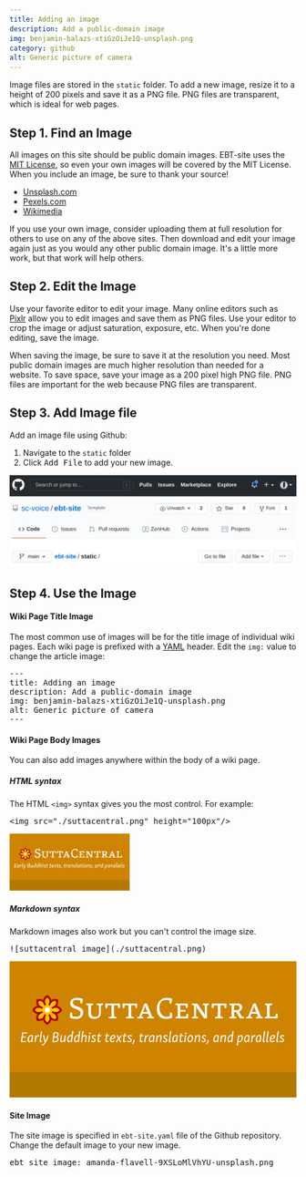 ```yaml
---
title: Adding an image
description: Add a public-domain image
img: benjamin-balazs-xtiGzOiJe1Q-unsplash.png
category: github
alt: Generic picture of camera
---
```


Image files are stored in the <code>static</code> folder.
To add a new image, resize it to a height of 200 pixels and
save it as a PNG file. PNG files are transparent, which 
is ideal for web pages.

## Step 1. Find an Image 
All images on this site should be public domain images.
EBT-site uses the [MIT License](https://opensource.org/licenses/MIT),
so even your own images will be covered by the MIT License.
When you include an image, be sure to thank your source!

* [Unsplash.com](https://unsplash.com) 
* [Pexels.com](https://Pexels.com) 
* [Wikimedia](https://commons.wikimedia.org/wiki/Commons:Free_media_resources/Photography)

If you use your own image, consider uploading them at full
resolution for others to use on any of the above
sites. Then download and edit your image again just as you 
would any other public domain image. It's a little more work,
but that work will help others.

## Step 2. Edit the Image
Use your favorite editor to edit your image.
Many online editors  such as [Pixlr](https://pixlr.com) 
allow you to edit images and save them as PNG files.
Use your editor to crop the image or adjust saturation, exposure, etc. 
When you're done editing, save the image.

When saving the image, be sure to save it at the resolution you need.
Most public domain images are much higher resolution than needed for a website.
To save space, save your image as a 200 pixel high PNG file. 
PNG files are important for the web because PNG files are transparent.

## Step 3. Add Image file
Add an image file using Github: 

1. Navigate to the <code>static</code> folder
1. Click <kbd>Add File</kbd> to add your new image.

<p><img src="./github-add-image.png" width="600px"/></p>

## Step 4. Use the Image

#### Wiki Page Title Image
The most common use of images will be for 
the title image of individual wiki pages.
Each wiki page is prefixed with a 
[YAML](https://en.wikipedia.org/wiki/YAML)
header. Edit the `img:` value to change the article image:
<pre>
---
title: Adding an image
description: Add a public-domain image
img: benjamin-balazs-xtiGzOiJe1Q-unsplash.png
alt: Generic picture of camera
---
</pre>

#### Wiki Page Body Images
You can also add images anywhere within the body of a wiki page.


##### HTML syntax
The HTML `<img>` syntax gives you the most control.
For example:
<pre class="mb-2">
&lt;img src="./suttacentral.png" height="100px"/&gt;
</pre>

<img src="./suttacentral.png" height="100px"/>

##### Markdown syntax
Markdown images also work but you can't control the image size.

<pre>![suttacentral image](./suttacentral.png)</pre>
![suttacentral image](./suttacentral.png)

#### Site Image
The site image is specified in `ebt-site.yaml` file 
of the Github repository.
Change the default image to your new image.

<pre>
ebt_site_image: amanda-flavell-9XSLoMlVhYU-unsplash.png
</pre>

